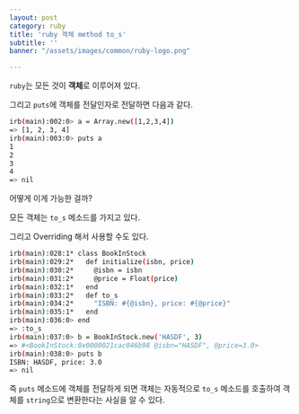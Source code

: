 ```yaml
---
layout: post
category: ruby
title: 'ruby 객체 method to_s'
subtitle: ''
banner: "/assets/images/common/ruby-logo.png"

---
```


`ruby`는 모든 것이 **객체**로 이루어져 있다.

그리고 `puts`에 객체를 전달인자로 전달하면 다음과 같다.

```bash
irb(main):002:0> a = Array.new([1,2,3,4])
=> [1, 2, 3, 4]
irb(main):003:0> puts a
1
2
3
4
=> nil
```

어떻게 이게 가능한 걸까?

모든 객체는 `to_s` 메소드를 가지고 있다.

그리고 Overriding 해서 사용할 수도 있다.

```bash
irb(main):028:1* class BookInStock
irb(main):029:2*   def initialize(isbn, price)
irb(main):030:2*     @isbn = isbn
irb(main):031:2*     @price = Float(price)
irb(main):032:1*   end
irb(main):033:2*   def to_s
irb(main):034:2*     "ISBN: #{@isbn}, price: #{@price}"
irb(main):035:1*   end
irb(main):036:0> end
=> :to_s
irb(main):037:0> b = BookInStock.new('HASDF', 3)
=> #<BookInStock:0x0000021cac046b98 @isbn="HASDF", @price=3.0>
irb(main):038:0> puts b
ISBN: HASDF, price: 3.0
=> nil
```

즉 `puts` 메소드에 객체를 전달하게 되면 객체는 자동적으로 `to_s` 메소드를 호출하여 객체를 `string`으로 변환한다는 사실을 알 수 있다.
